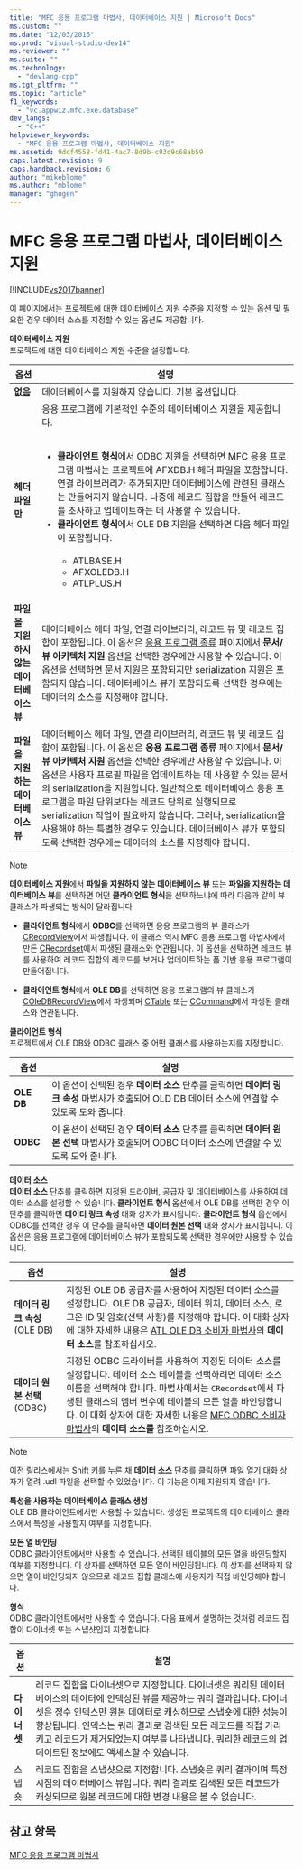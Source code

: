 ```yaml
---
title: "MFC 응용 프로그램 마법사, 데이터베이스 지원 | Microsoft Docs"
ms.custom: ""
ms.date: "12/03/2016"
ms.prod: "visual-studio-dev14"
ms.reviewer: ""
ms.suite: ""
ms.technology: 
  - "devlang-cpp"
ms.tgt_pltfrm: ""
ms.topic: "article"
f1_keywords: 
  - "vc.appwiz.mfc.exe.database"
dev_langs: 
  - "C++"
helpviewer_keywords: 
  - "MFC 응용 프로그램 마법사, 데이터베이스 지원"
ms.assetid: 9ddf4558-fd41-4ac7-8d9b-c93d9c68ab59
caps.latest.revision: 9
caps.handback.revision: 6
author: "mikeblome"
ms.author: "mblome"
manager: "ghogen"
---
```

# MFC 응용 프로그램 마법사, 데이터베이스 지원
[!INCLUDE[vs2017banner](../../assembler/inline/includes/vs2017banner.md)]

이 페이지에서는 프로젝트에 대한 데이터베이스 지원 수준을 지정할 수 있는 옵션 및 필요한 경우 데이터 소스를 지정할 수 있는 옵션도 제공합니다.  
  
 **데이터베이스 지원**  
 프로젝트에 대한 데이터베이스 지원 수준을 설정합니다.  
  
|옵션|설명|  
|--------|--------|  
|**없음**|데이터베이스를 지원하지 않습니다.  기본 옵션입니다.|  
|**헤더 파일만**|응용 프로그램에 기본적인 수준의 데이터베이스 지원을 제공합니다.<br /><br /> <ul><li>**클라이언트 형식**에서 ODBC 지원을 선택하면 MFC 응용 프로그램 마법사는 프로젝트에 AFXDB.H 헤더 파일을 포함합니다.  연결 라이브러리가 추가되지만 데이터베이스에 관련된 클래스는 만들어지지 않습니다.  나중에 레코드 집합을 만들어 레코드를 조사하고 업데이트하는 데 사용할 수 있습니다.</li><li>**클라이언트 형식**에서 OLE DB 지원을 선택하면 다음 헤더 파일이 포함됩니다.<br /><br /> <ul><li>ATLBASE.H</li><li>AFXOLEDB.H</li><li>ATLPLUS.H</li></ul></li></ul>|  
|**파일을 지원하지 않는 데이터베이스 뷰**|데이터베이스 헤더 파일, 연결 라이브러리, 레코드 뷰 및 레코드 집합이 포함됩니다. 이 옵션은 [응용 프로그램 종류](../../mfc/reference/application-type-mfc-application-wizard.md) 페이지에서 **문서\/뷰 아키텍처 지원** 옵션을 선택한 경우에만 사용할 수 있습니다. 이 옵션을 선택하면 문서 지원은 포함되지만 serialization 지원은 포함되지 않습니다.  데이터베이스 뷰가 포함되도록 선택한 경우에는 데이터의 소스를 지정해야 합니다.|  
|**파일을 지원하는 데이터베이스 뷰**|데이터베이스 헤더 파일, 연결 라이브러리, 레코드 뷰 및 레코드 집합이 포함됩니다. 이 옵션은 **응용 프로그램 종류** 페이지에서 **문서\/뷰 아키텍처 지원** 옵션을 선택한 경우에만 사용할 수 있습니다. 이 옵션은 사용자 프로필 파일을 업데이트하는 데 사용할 수 있는 문서의 serialization을 지원합니다.  일반적으로 데이터베이스 응용 프로그램은 파일 단위보다는 레코드 단위로 실행되므로 serialization 작업이 필요하지 않습니다.  그러나, serialization을 사용해야 하는 특별한 경우도 있습니다.  데이터베이스 뷰가 포함되도록 선택한 경우에는 데이터의 소스를 지정해야 합니다.|  
  
> [!NOTE]
>  **데이터베이스 지원**에서 **파일을 지원하지 않는 데이터베이스 뷰** 또는 **파일을 지원하는 데이터베이스 뷰**를 선택하면 어떤 **클라이언트 형식**을 선택하느냐에 따라 다음과 같이 뷰 클래스가 파생되는 방식이 달라집니다  
  
-   **클라이언트 형식**에서 **ODBC**를 선택하면 응용 프로그램의 뷰 클래스가 [CRecordView](../../mfc/reference/crecordview-class.md)에서 파생됩니다.  이 클래스 역시 MFC 응용 프로그램 마법사에서 만든 [CRecordset](../../mfc/reference/crecordset-class.md)에서 파생된 클래스와 연관됩니다.  이 옵션을 선택하면 레코드 뷰를 사용하여 레코드 집합의 레코드를 보거나 업데이트하는 폼 기반 응용 프로그램이 만들어집니다.  
  
-   **클라이언트 형식**에서 **OLE DB**를 선택하면 응용 프로그램의 뷰 클래스가 [COleDBRecordView](../../mfc/reference/coledbrecordview-class.md)에서 파생되며 [CTable](../../data/oledb/ctable-class.md) 또는 [CCommand](../../data/oledb/ccommand-class.md)에서 파생된 클래스와 연관됩니다.  
  
 **클라이언트 형식**  
 프로젝트에서 OLE DB와 ODBC 클래스 중 어떤 클래스를 사용하는지를 지정합니다.  
  
|옵션|설명|  
|--------|--------|  
|**OLE DB**|이 옵션이 선택된 경우 **데이터 소스** 단추를 클릭하면 **데이터 링크 속성** 마법사가 호출되어 OLD DB 데이터 소스에 연결할 수 있도록 도와 줍니다.|  
|**ODBC**|이 옵션이 선택된 경우 **데이터 소스** 단추를 클릭하면 **데이터 원본 선택** 마법사가 호출되어 ODBC 데이터 소스에 연결할 수 있도록 도와 줍니다.|  
  
 **데이터 소스**  
 **데이터 소스** 단추를 클릭하면 지정된 드라이버, 공급자 및 데이터베이스를 사용하여 데이터 소스를 설정할 수 있습니다.  **클라이언트 형식** 옵션에서 OLE DB를 선택한 경우 이 단추를 클릭하면 **데이터 링크 속성** 대화 상자가 표시됩니다.  **클라이언트 형식** 옵션에서 ODBC를 선택한 경우 이 단추를 클릭하면 **데이터 원본 선택** 대화 상자가 표시됩니다.  이 옵션은 응용 프로그램에 데이터베이스 뷰가 포함되도록 선택한 경우에만 사용할 수 있습니다.  
  
|옵션|설명|  
|--------|--------|  
|**데이터 링크 속성**\(OLE DB\)|지정된 OLE DB 공급자를 사용하여 지정된 데이터 소스를 설정합니다.  OLE DB 공급자, 데이터 위치, 데이터 소스, 로그온 ID 및 암호\(선택 사항\)를 지정해야 합니다.  이 대화 상자에 대한 자세한 내용은 [ATL OLE DB 소비자 마법사](../../atl/reference/atl-ole-db-consumer-wizard.md)의 **데이터 소스**를 참조하십시오.|  
|**데이터 원본 선택**\(ODBC\)|지정된 ODBC 드라이버를 사용하여 지정된 데이터 소스를 설정합니다.  데이터 소스 테이블을 선택하려면 데이터 소스 이름을 선택해야 합니다.  마법사에서는 `CRecordset`에서 파생된 클래스의 멤버 변수에 테이블의 모든 열을 바인딩합니다.  이 대화 상자에 대한 자세한 내용은 [MFC ODBC 소비자 마법사](../../mfc/reference/mfc-odbc-consumer-wizard.md)의 **데이터 소스를** 참조하십시오.|  
  
> [!NOTE]
>  이전 릴리스에서는 Shift 키를 누른 채 **데이터 소스** 단추를 클릭하면 파일 열기 대화 상자가 열려 .udl 파일을 선택할 수 있었습니다.  이 기능은 이제 지원되지 않습니다.  
  
 **특성을 사용하는 데이터베이스 클래스 생성**  
 OLE DB 클라이언트에서만 사용할 수 있습니다.  생성된 프로젝트의 데이터베이스 클래스에서 특성을 사용할지 여부를 지정합니다.  
  
 **모든 열 바인딩**  
 ODBC 클라이언트에서만 사용할 수 있습니다.  선택된 테이블의 모든 열을 바인딩할지 여부를 지정합니다.  이 상자를 선택하면 모든 열이 바인딩됩니다. 이 상자를 선택하지 않으면 열이 바인딩되지 않으므로 레코드 집합 클래스에 사용자가 직접 바인딩해야 합니다.  
  
 **형식**  
 ODBC 클라이언트에서만 사용할 수 있습니다.  다음 표에서 설명하는 것처럼 레코드 집합이 다이너셋 또는 스냅샷인지 지정합니다.  
  
|옵션|설명|  
|--------|--------|  
|**다이너셋**|레코드 집합을 다이너셋으로 지정합니다.  다이너셋은 쿼리된 데이터베이스의 데이터에 인덱싱된 뷰를 제공하는 쿼리 결과입니다.  다이너셋은 정수 인덱스만 원본 데이터로 캐싱하므로 스냅숏에 대한 성능이 향상됩니다.  인덱스는 쿼리 결과로 검색된 모든 레코드를 직접 가리키고 레코드가 제거되었는지 여부를 나타냅니다.  쿼리한 레코드의 업데이트된 정보에도 액세스할 수 있습니다.|  
|스냅숏|레코드 집합을 스냅샷으로 지정합니다.  스냅숏은 쿼리 결과이며 특정 시점의 데이터베이스 뷰입니다.  쿼리 결과로 검색된 모든 레코드가 캐싱되므로 원본 레코드에 대한 변경 내용은 볼 수 없습니다.|  
  
## 참고 항목  
 [MFC 응용 프로그램 마법사](../../mfc/reference/mfc-application-wizard.md)